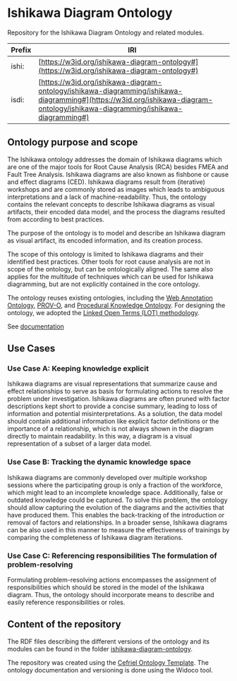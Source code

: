 # Ishikawa Diagram Ontology

Repository for the Ishikawa Diagram Ontology and related modules.

| Prefix    | IRI |
| -- | ------- |
| ishi:  | [https://w3id.org/ishikawa-diagram-ontology#](https://w3id.org/ishikawa-diagram-ontology#)  |
| isdi:  | [https://w3id.org/ishikawa-diagram-ontology/ishikawa-diagramming/ishikawa-diagramming#](https://w3id.org/ishikawa-diagram-ontology/ishikawa-diagramming/ishikawa-diagramming#)  |

## Ontology purpose and scope

The Ishikawa ontology addresses the domain of Ishikawa diagrams which are one of the major tools for Root Cause Analysis (RCA) besides FMEA and Fault Tree Analysis.
Ishikawa diagrams are also known as fishbone or cause and effect diagrams (CED).
Ishikawa diagrams result from (iterative) workshops and are commonly stored as images which leads to ambiguous interpretations and a lack of machine-readability.
Thus, the ontology contains the relevant concepts to describe Ishikawa diagrams as visual artifacts, their encoded data model, and the process the diagrams resulted from according to best practices.

The purpose of the ontology is to model and describe an Ishikawa diagram as visual artifact, its encoded information, and its creation process.

The scope of this ontology is limited to Ishikawa diagrams and their identified best practices. Other tools for root cause analysis are not in scope of the ontology, but can be ontologically aligned. The same also applies for the multitude of techniques which can be used for Ishikawa diagramming, but are not explicitly contained in the core ontology.

The ontology reuses existing ontologies, including the [Web Annotation Ontology](http://www.w3.org/ns/oa#), [PROV-O](https://www.w3.org/TR/prov-o/), and [Procedural Knowledge Ontology](https://w3id.org/pko#).
For designing the ontology, we adopted the [Linked Open Terms (LOT) methodology](https://zenodo.org/records/2539305). 


See [documentation](w3id.org/ishikawa-diagram-ontology)


## Use Cases

### Use Case A: Keeping knowledge explicit 

Ishikawa diagrams are visual representations that summarize cause and effect relationships to serve as basis for formulating actions to resolve the problem under investigation. Ishikawa diagrams are often pruned with factor descriptions kept short to provide a concise summary, leading to loss of information and potential misinterpretations. As a solution, the data model should contain additional information like explicit factor definitions or the importance of a relationship, which is not always shown in the diagram directly to maintain readability. In this way, a diagram is a visual representation of a subset of a larger data model.

### Use Case B: Tracking the dynamic knowledge space 
Ishikawa diagrams are commonly developed over multiple workshop sessions where the participating group is only a fraction of the workforce, which might lead to an incomplete knowledge space. Additionally, false or outdated knowledge could be captured. To solve this problem, the ontology should allow capturing the evolution of the diagrams and the activities that have produced them. This enables the back-tracking of the introduction or removal of factors and relationships. In a broader sense, Ishikawa diagrams can be also used in this manner to measure the effectiveness of trainings by comparing the completeness of Ishikawa diagram iterations.    

### Use Case C: Referencing responsibilities The formulation of problem-resolving
Formulating problem-resolving actions encompasses the assignment of responsibilities which should be stored in the model of the Ishikawa diagram. Thus, the ontology should incorporate means to describe and easily reference responsibilities or roles.

## Content of the repository

The RDF files describing the different versions of the ontology and its modules can be found in the folder [ishikawa-diagram-ontology](./ishikawa-diagram-ontology).

The repository was created using the [Cefriel Ontology Template](https://github.com/cefriel/ontology-template).
The ontology documentation and versioning is done using the Widoco tool.